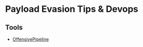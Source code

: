 # Payload Evasion Tips & Devops

## Tools
* [OffensivePipeline](https://github.com/aetsu/OffensivePipeline)
